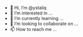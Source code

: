 - 👋 Hi, I’m @ystaliq
- 👀 I’m interested in ...
- 🌱 I’m currently learning ...
- 💞️ I’m looking to collaborate on ...
- 📫 How to reach me ...

<!---
ystaliq/ystaliq is a ✨ special ✨ repository because its `README.md` (this file) appears on your GitHub profile.
You can click the Preview link to take a look at your changes.
--->
